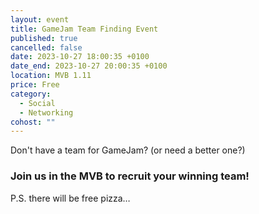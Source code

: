 ```yaml
---
layout: event
title: GameJam Team Finding Event
published: true
cancelled: false
date: 2023-10-27 18:00:35 +0100
date_end: 2023-10-27 20:00:35 +0100
location: MVB 1.11
price: Free
category:
  - Social
  - Networking
cohost: ""
---
```

Don't have a team for GameJam? (or need a better one?)

### Join us in the MVB to recruit your winning team!

P.S. there will be free pizza…
